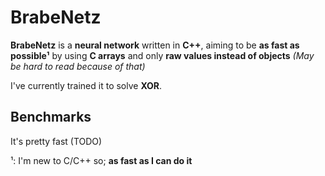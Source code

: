 # BrabeNetz
**BrabeNetz** is a **neural network** written in **C++**, aiming to be **as fast as possible¹** by using **C arrays** and only **raw values instead of objects** _(May be hard to read because of that)_

I've currently trained it to solve **XOR**.

## Benchmarks
It's pretty fast (TODO)


¹: I'm new to C/C++ so; **as fast as I can do it**
